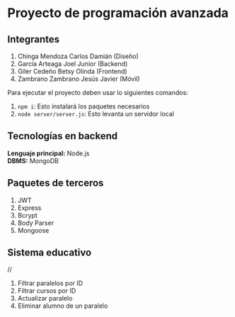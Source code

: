 # Proyecto de programación avanzada  
## Integrantes  
1. Chinga Mendoza Carlos Damián (Diseño)
2. García Arteaga Joel Junior (Backend)  
3. Giler Cedeño Betsy Olinda (Frontend)  
4. Zambrano Zambrano Jesús Javier (Móvil)  


Para ejecutar el proyecto deben usar lo siguientes comandos:  
1. ```npm i```: Esto instalará los paquetes necesarios  
2. ```node server/server.js```: Esto levanta un servidor local

## Tecnologías en backend  
**Lenguaje principal:** Node.js  
**DBMS:** MongoDB

## Paquetes de terceros  
1. JWT  
2. Express  
3. Bcrypt  
4. Body Parser  
5. Mongoose  

## Sistema educativo 


//
1. Filtrar paralelos por ID
2. Filtrar cursos por ID
3. Actualizar paralelo
4. Eliminar alumno de un paralelo

